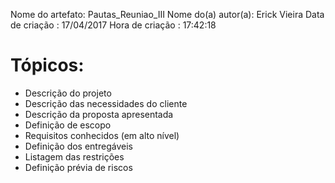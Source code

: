Nome do artefato: Pautas_Reuniao_III
Nome do(a) autor(a): Erick Vieira
Data de criação : 17/04/2017
Hora de criação : 17:42:18

# Tópicos:
- Descrição do projeto
- Descrição das necessidades do cliente
- Descrição da proposta apresentada
- Definição de escopo
- Requisitos conhecidos (em alto nível)
- Definição dos entregáveis
- Listagem das restrições
- Definição prévia de riscos